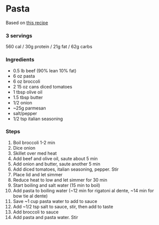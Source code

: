 # Pasta

Based on [this recipe](https://www.budgetbytes.com/the-best-weeknight-pasta-sauce/)

### 3 servings
560 cal / 30g protein / 21g fat / 62g carbs

### Ingredients
* 0.5 lb beef (90% lean 10% fat)
* 6 oz pasta
* 6 oz broccoli
* 2 15 oz cans diced tomatoes
* 1 tbsp olive oil
* 1.5 tbsp butter
* 1/2 onion
* ~25g parmesan
* salt/pepper
* 1/2 tsp italian seasoning

### Steps
1. Boil broccoli 1-2 min
1. Dice onion
1. Skillet over med heat
1. Add beef and olive oil, saute about 5 min
1. Add onion and butter, saute another 5 min
1. Add diced tomatoes, italian seasoning, pepper. Stir
1. Place lid and let simmer
1. Reduce heat to low and let simmer for 30 min
1. Start boiling and salt water (15 min to boil)
1. Add pasta to boiling water (~12 min for rigatoni al dente, ~14 min for bow tie al dente)
1. Save ~1 cup pasta water to add to sauce
1. Add ~1/2 tsp salt to sauce, stir, then add to taste
1. Add broccoli to sauce
1. Add pasta and pasta water. Stir
